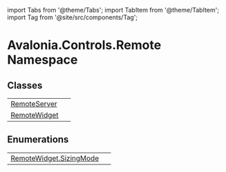 import Tabs from '@theme/Tabs'; 
import TabItem from '@theme/TabItem'; 
import Tag from '@site/src/components/Tag'; 

# Avalonia.Controls.Remote Namespace






## Classes
<table>
<tr>
<td><a href="T_Avalonia_Controls_Remote_RemoteServer">RemoteServer</a></td>
<td> </td>
</tr>
<tr>
<td><a href="T_Avalonia_Controls_Remote_RemoteWidget">RemoteWidget</a></td>
<td> </td>
</tr>
</table>

## Enumerations
<table>
<tr>
<td><a href="T_Avalonia_Controls_Remote_RemoteWidget_SizingMode">RemoteWidget.SizingMode</a></td>
<td> </td>
</tr>
</table>
